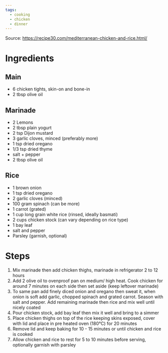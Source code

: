```yaml
---
tags:
  - cooking
  - chicken
  - dinner
---
```

Source: https://recipe30.com/mediterranean-chicken-and-rice.html/
# Ingredients
## Main
- 6 chicken tights, skin-on and bone-in
- 2 tbsp olive oil
## Marinade
- 2 Lemons
- 2 tbsp plain yogurt
- 2 tsp Dijon mustard
- 3 garlic cloves, minced (preferably more)
- 1 tsp dried oregano
- 1/3 tsp dried thyme
- salt + pepper
- 2 tbsp olive oil
## Rice
- 1 brown onion
- 1 tsp dried oregano
- 2 garlic cloves (minced)
- 100 gram spinach (can be more)
- 1 carrot (grated)
- 1 cup long grain white rice (rinsed, ideally basmati)
- 2 cups chicken stock (can vary depending on rice type)
- 1 bay leaf
- salt and pepper
- Parsley (garnish, optional)
# Steps
1. Mix marinade then add chicken thighs, marinade in refrigerator 2 to 12 hours
2. Add 2 olive oil to ovenproof pan on medium/ high heat. Cook chicken for around 7 minutes on each side then set aside (keep leftover marinade)
3. To same pan add finely diced onion and oregano then sweat it, when onion is soft add garlic, chopped spinach and grated carrot. Season with salt and pepper. Add remaining marinade then rice and mix well until nicely coated
4. Pour chicken stock, add bay leaf then mix it well and bring to a simmer
5. Place chicken thighs on top of the rice keeping skins exposed, cover with lid and place in pre heated oven (180°C) for 20 minutes
6. Remove lid and keep baking for 10 - 15 minutes or until chicken and rice is cooked
7. Allow chicken and rice to rest for 5 to 10 minutes before serving, optionally garnish with parsley
